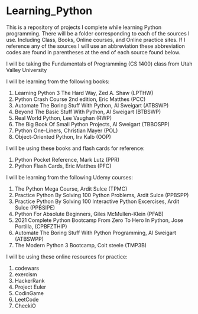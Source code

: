 # Learning_Python
This is a repository of projects I complete while learning Python programming.
There will be a folder corresponding to each of the sources I use. Including Class, Books, Online courses, and Online practice sites.
If I reference any of the sources I will use an abbreviation these abbreviation codes are found in parentheses at the end of each source found below. 

I will be taking the Fundamentals of Programming (CS 1400) class from Utah Valley University

I will be learning from the following books:
1) Learning Python 3 The Hard Way, Zed A. Shaw (LPTHW)
2) Python Crash Course 2nd edition, Eric Matthes (PCC)
3) Automate The Boring Stuff With Python, Al Sweigart (ATBSWP)
4) Beyond The Basic Stuff With Python, Al Sweigart (BTBSWP)
5) Real World Python, Lee Vaughan (RWP)
6) The Big Book Of Small Python Projects, Al Sweigart (TBBOSPP)
7) Python One-Liners, Christian Mayer (POL)
8) Object-Oriented Python, Irv Kalb (OOP)

I will be using these books and flash cards for reference:
1) Python Pocket Reference, Mark Lutz (PPR)
2) Python Flash Cards, Eric Matthes (PFC)

I will be learning from the following Udemy courses:
1) The Python Mega Course, Ardit Sulce (TPMC)
2) Practice Python By Solving 100 Python Problems, Ardit Sulce (PPBSPP)
3) Practice Python By Solving 100 Interactive Python Excercises, Ardit Sulce (PPBSIPE)
4) Python For Absolute Beginners, Giles McMullen-Klein (PFAB)
5) 2021 Complete Python Bootcamp From Zero To Hero In Python, Jose Portilla, (CPBFZTHIP)
6) Automate The Boring Stuff With Python Programming, Al Sweigart (ATBSWPP)
7) The Modern Python 3 Bootcamp, Colt steele (TMP3B)

I will be using these online resources for practice:
1) codewars
2) exercism
3) HackerRank
4) Project Euler
5) CodinGame
6) LeetCode
7) CheckiO
